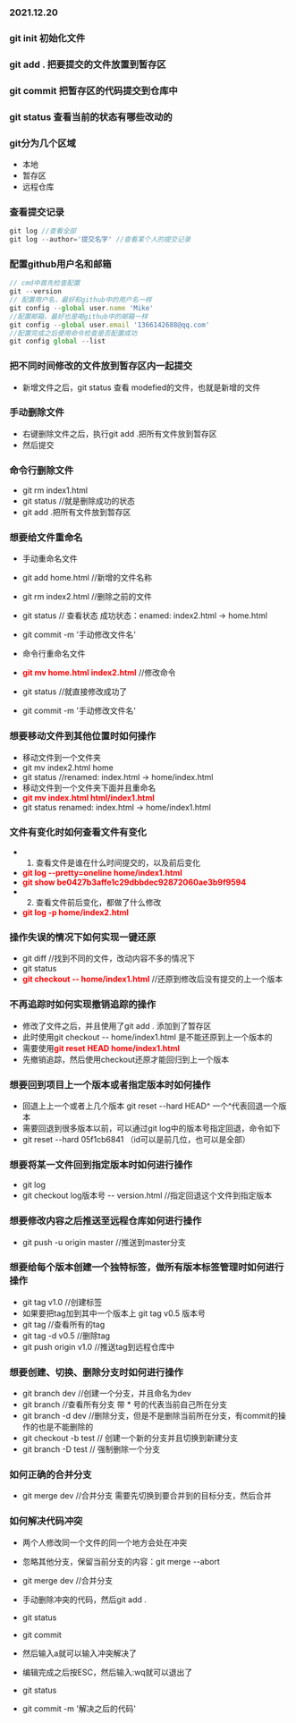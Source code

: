 ### 2021.12.20
### git init 初始化文件
### git add . 把要提交的文件放置到暂存区
### git commit 把暂存区的代码提交到仓库中
### git status 查看当前的状态有哪些改动的
### git分为几个区域 
 * 本地
 * 暂存区
 * 远程仓库
 ### 查看提交记录
 ```javascript
 git log //查看全部
 git log --author='提交名字' //查看某个人的提交记录
 ```

 ### 配置github用户名和邮箱
 ```javascript
 // cmd中首先检查配置
 git --version
 // 配置用户名，最好和github中的用户名一样
 git config --global user.name 'Mike' 
 //配置邮箱，最好也是喝github中的邮箱一样
 git config --global user.email '1366142688@qq.com'
 //配置完成之后使用命令检查是否配置成功
 git config global --list
 ```


 ### 把不同时间修改的文件放到暂存区内一起提交
 * 新增文件之后，git status 查看 modefied的文件，也就是新增的文件

 ### 手动删除文件
 * 右键删除文件之后，执行git add .把所有文件放到暂存区
 * 然后提交
 ### 命令行删除文件
 * git rm index1.html
 * git status //就是删除成功的状态
 * git add .把所有文件放到暂存区
 ### 想要给文件重命名
 * 手动重命名文件
 * git add home.html //新增的文件名称
 * git rm index2.html //删除之前的文件
 * git status // 查看状态 成功状态：enamed:    index2.html -> home.html
 * git commit -m '手动修改文件名'
 
 * 命令行重命名文件
 * <strong style="color:red">git mv home.html index2.html</strong> //修改命令
 * git status //就直接修改成功了
 * git commit -m '手动修改文件名'

 ### 想要移动文件到其他位置时如何操作
 * 移动文件到一个文件夹
  * git mv index2.html home
  * git status //renamed:    index.html -> home/index.html
 * 移动文件到一个文件夹下面并且重命名
  * <strong style="color:red">git mv index.html html/index1.html</strong>
  * git status  renamed:    index.html -> home/index1.html

### 文件有变化时如何查看文件有变化
* 1. 查看文件是谁在什么时间提交的，以及前后变化
* <strong style="color:red">git log --pretty=oneline home/index1.html</strong>
* <strong style="color:red">git show be0427b3affe1c29dbbdec92872060ae3b9f9594</strong>
* 2. 查看文件前后变化，都做了什么修改
* <strong style="color:red">git log -p home/index2.html</strong>

### 操作失误的情况下如何实现一键还原
* git diff //找到不同的文件，改动内容不多的情况下
* git status 
* <strong style="color:red">git checkout -- home/index1.html</strong> //还原到修改后没有提交的上一个版本

### 不再追踪时如何实现撤销追踪的操作
* 修改了文件之后，并且使用了git add . 添加到了暂存区
* 此时使用git checkout -- home/index1.html 是不能还原到上一个版本的
* 需要使用<strong style="color:red">git reset HEAD home/index1.html</strong>
* 先撤销追踪，然后使用checkout还原才能回归到上一个版本

### 想要回到项目上一个版本或者指定版本时如何操作
* 回退上上一个或者上几个版本 git reset --hard HEAD^  一个^代表回退一个版本
* 需要回退到很多版本以前，可以通过git log中的版本号指定回退，命令如下
* git reset --hard 05f1cb6841 （id可以是前几位，也可以是全部）

### 想要将某一文件回到指定版本时如何进行操作
* git log 
* git checkout log版本号 -- version.html //指定回退这个文件到指定版本

### 想要修改内容之后推送至远程仓库如何进行操作
* git push -u origin master //推送到master分支

### 想要给每个版本创建一个独特标签，做所有版本标签管理时如何进行操作
* git tag v1.0 //创建标签
* 如果要把tag加到其中一个版本上 git tag v0.5 版本号
* git tag //查看所有的tag
* git tag -d v0.5 //删除tag
* git push origin v1.0 //推送tag到远程仓库中

### 想要创建、切换、删除分支时如何进行操作
* git branch dev  //创建一个分支，并且命名为dev
* git branch //查看所有分支 带 * 号的代表当前自己所在分支
* git branch -d dev //删除分支，但是不是删除当前所在分支，有commit的操作的也是不能删除的
* git checkout -b test // 创建一个新的分支并且切换到新建分支
* git branch -D test // 强制删除一个分支

### 如何正确的合并分支
* git merge dev //合并分支 需要先切换到要合并到的目标分支，然后合并

### 如何解决代码冲突
* 两个人修改同一个文件的同一个地方会处在冲突
* 忽略其他分支，保留当前分支的内容：git merge --abort
* git merge dev //合并分支

* 手动删除冲突的代码，然后git add . 
* git status
* git commit
* 然后输入a就可以输入冲突解决了
* 编辑完成之后按ESC，然后输入:wq就可以退出了
* git status
* git commit -m '解决之后的代码'
